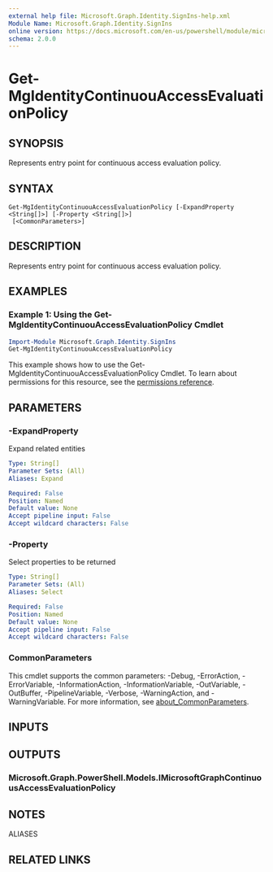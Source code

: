 ```yaml
---
external help file: Microsoft.Graph.Identity.SignIns-help.xml
Module Name: Microsoft.Graph.Identity.SignIns
online version: https://docs.microsoft.com/en-us/powershell/module/microsoft.graph.identity.signins/get-mgidentitycontinuouaccessevaluationpolicy
schema: 2.0.0
---
```


# Get-MgIdentityContinuouAccessEvaluationPolicy

## SYNOPSIS
Represents entry point for continuous access evaluation policy.

## SYNTAX

```
Get-MgIdentityContinuouAccessEvaluationPolicy [-ExpandProperty <String[]>] [-Property <String[]>]
 [<CommonParameters>]
```

## DESCRIPTION
Represents entry point for continuous access evaluation policy.

## EXAMPLES

### Example 1: Using the Get-MgIdentityContinuouAccessEvaluationPolicy Cmdlet
```powershell
Import-Module Microsoft.Graph.Identity.SignIns
Get-MgIdentityContinuouAccessEvaluationPolicy
```

This example shows how to use the Get-MgIdentityContinuouAccessEvaluationPolicy Cmdlet.
To learn about permissions for this resource, see the [permissions reference](/graph/permissions-reference).

## PARAMETERS

### -ExpandProperty
Expand related entities

```yaml
Type: String[]
Parameter Sets: (All)
Aliases: Expand

Required: False
Position: Named
Default value: None
Accept pipeline input: False
Accept wildcard characters: False
```

### -Property
Select properties to be returned

```yaml
Type: String[]
Parameter Sets: (All)
Aliases: Select

Required: False
Position: Named
Default value: None
Accept pipeline input: False
Accept wildcard characters: False
```

### CommonParameters
This cmdlet supports the common parameters: -Debug, -ErrorAction, -ErrorVariable, -InformationAction, -InformationVariable, -OutVariable, -OutBuffer, -PipelineVariable, -Verbose, -WarningAction, and -WarningVariable. For more information, see [about_CommonParameters](http://go.microsoft.com/fwlink/?LinkID=113216).

## INPUTS

## OUTPUTS

### Microsoft.Graph.PowerShell.Models.IMicrosoftGraphContinuousAccessEvaluationPolicy
## NOTES

ALIASES

## RELATED LINKS
